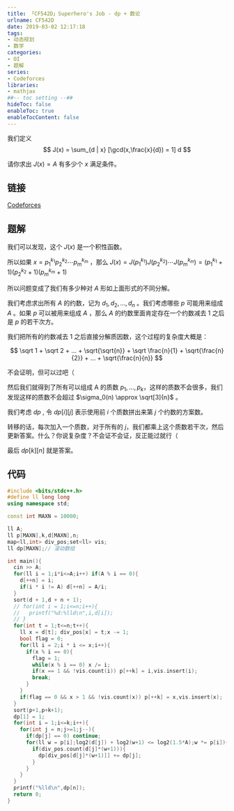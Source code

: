 ```yaml
---
title: 「CF542D」Superhero's Job - dp + 数论
urlname: CF542D
date: 2019-03-02 12:17:18
tags:
- 动态规划
- 数学
categories: 
- OI
- 题解
series:
- Codeforces
libraries:
- mathjax 
##-- toc setting --##
hideToc: false
enableToc: true
enableTocContent: false
---
```


我们定义 
$$
J(x) = \sum_{d | x} [\gcd(x,\frac{x}{d}) = 1] d
$$

请你求出 $J(x) = A$ 有多少个 $x$ 满足条件。

<!--more-->

## 链接

[Codeforces](http://codeforces.com/problemset/problem/542/D)

## 题解

我们可以发现，这个 $J(x)$ 是一个积性函数。

所以如果 $x = {p_1}^{k_1}{p_2}^{k_2}\cdots{p_m}^{k_m}$ ，那么 $J(x) = J({p_1}^{k_1})J({p_2}^{k_2})\cdots J({p_m}^{k_m}) = ({p_1}^{k_1}+1)({p_2}^{k_2}+1)({p_m}^{k_m}+1)$

所以问题变成了我们有多少种对 $A$ 形如上面形式的不同分解。

我们考虑求出所有 $A$ 的约数，记为 $d_1,d_2,...,d_n$ 。我们考虑哪些 $p$ 可能用来组成 $A$ 。如果 $p$ 可以被用来组成 $A$ ，那么 $A$ 的约数里面肯定存在一个约数减去 $1$ 之后是 $p$ 的若干次方。

我们把所有的约数减去 $1$ 之后直接分解质因数，这个过程的复杂度大概是：

$$
\sqrt 1 + \sqrt 2 + ... + \sqrt{\sqrt{n}}  + \sqrt \frac{n}{1} + \sqrt{\frac{n}{2}} + ... + \sqrt{\frac{n}{n}}
$$

不会证明，但可以过吧（

然后我们就得到了所有可以组成 A 的质数 $p_1,...,p_k$，这样的质数不会很多，我们发现这样的质数不会超过 $\sigma_0(n) \approx \sqrt[3]{n}$ 。

我们考虑 $dp$ , 令 $dp[i][j]$ 表示使用前 $i$ 个质数拼出来第 $j$ 个约数的方案数。

转移的话，每次加入一个质数，对于所有的 $j$，我们都乘上这个质数若干次，然后更新答案。什么？你说复杂度？不会证不会证，反正能过就行（

最后 $dp[k][n]$ 就是答案。

## 代码


```cpp
#include <bits/stdc++.h>
#define ll long long
using namespace std;

const int MAXN = 10000;

ll A;
ll p[MAXN],k,d[MAXN],n;
map<ll,int> div_pos;set<ll> vis;
ll dp[MAXN];// 滚动数组

int main(){
  cin >> A;
  for(ll i = 1;i*i<=A;i++) if(A % i == 0){
    d[++n] = i;
    if(i * i != A) d[++n] = A/i;
  }
  sort(d + 1,d + n + 1);
  // for(int i = 1;i<=n;i++){
  //   printf("%d:%lld\n",i,d[i]);
  // }
  for(int t = 1;t<=n;t++){
    ll x = d[t]; div_pos[x] = t;x -= 1;
    bool flag = 0;
    for(ll i = 2;i * i <= x;i++){
      if(x % i == 0){
        flag = 1;
        while(x % i == 0) x /= i;
        if(x == 1 && !vis.count(i)) p[++k] = i,vis.insert(i);
        break;
      }
    }
    if(flag == 0 && x > 1 && !vis.count(x)) p[++k] = x,vis.insert(x);
  }
  sort(p+1,p+k+1);
  dp[1] = 1;
  for(int i = 1;i<=k;i++){
    for(int j = n;j>=1;j--){
      if(dp[j] == 0) continue;
      for(ll w = p[i];log2(d[j]) + log2(w+1) <= log2(1.5*A);w *= p[i]){
        if(div_pos.count(d[j]*(w+1))){
          dp[div_pos[d[j]*(w+1)]] += dp[j];
        }
      }
    }
  }
  printf("%lld\n",dp[n]);
  return 0;
}
```

